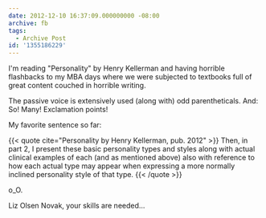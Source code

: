 ```yaml
---
date: 2012-12-10 16:37:09.000000000 -08:00
archive: fb
tags: 
  - Archive Post
id: '1355186229'
---
```


I'm reading "Personality" by Henry Kellerman and having horrible flashbacks to my MBA days where we were subjected to textbooks full of great content couched in horrible writing.

The passive voice is extensively used (along with) odd parentheticals. And: So! Many! Exclamation points! 

My favorite sentence so far:

{{< quote cite="Personality by Henry Kellerman, pub. 2012" >}}
Then, in part 2, I present these basic personality types and styles along with actual clinical examples of each (and as mentioned above) also with reference to how each actual type may appear when expressing a more normally inclined personality style of that type.
{{< /quote >}}

o_O.

Liz Olsen Novak, your skills are needed...
